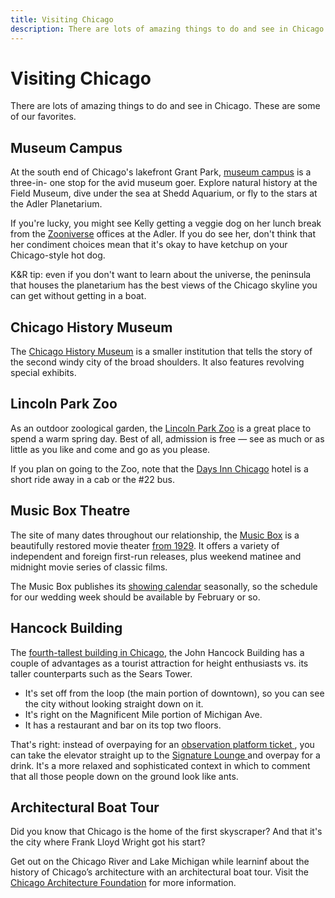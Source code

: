 ```yaml
---
title: Visiting Chicago
description: There are lots of amazing things to do and see in Chicago.  These are some of our favorites.
---
```


# Visiting Chicago

There are lots of amazing things to do and see in Chicago.  These are some of
our favorites.

## Museum Campus

At the south end of Chicago's lakefront Grant Park, [museum campus][] is a
three-in- one stop for the avid museum goer.  Explore natural history at the
Field Museum, dive under the sea at Shedd Aquarium, or fly to the stars at the
Adler Planetarium.

If you're lucky, you might see Kelly getting a veggie dog on her lunch break
from the [Zooniverse][] offices at the Adler. If you do see her, don't think
that her condiment choices mean that it's okay to have ketchup on your
Chicago-style hot dog.

K&R tip: even if you don't want to learn about the universe, the peninsula that
houses the planetarium has the best views of the Chicago skyline you can get
without getting in a boat.

[museum campus]: http://www.explorechicago.org/city/en/neighborhoods/museum_campus.html
[zooniverse]: http://zooniverse.org/

## Chicago History Museum

The [Chicago History Museum][chs] is a smaller institution that tells the
story of the second windy city of the broad shoulders. It also features
revolving special exhibits.

[chs]: http://www.chicagohs.org/

## Lincoln Park Zoo

As an outdoor zoological garden, the [Lincoln Park Zoo][lpzoo] is a great place to
spend a warm spring day. Best of all, admission is free — see as much or as
little as you like and come and go as you please.

If you plan on going to the Zoo, note that the <a href="travel.html#hotels-
daysinn" class="comingsoon">Days Inn Chicago</a> hotel is a short ride away in a
cab or the #22 bus.

[lpzoo]: http://www.lpzoo.org/

## Music Box Theatre

The site of many dates throughout our relationship, the [Music Box][musicbox] is
a beautifully restored movie theater [from 1929][mb-history]. It offers a variety
of independent and foreign first-run releases, plus weekend matinee and midnight
movie series of classic films.

The Music Box publishes its [showing calendar][mb-comingsoon] seasonally, so
the schedule for our wedding week should be available by February or so.

[musicbox]: http://www.musicboxtheatre.com/
[mb-history]: http://www.musicboxtheatre.com/about/theatre-history
[mb-comingsoon]: http://www.musicboxtheatre.com/comingsoon

## Hancock Building

The [fourth-tallest building in Chicago][chicago-tall], the John Hancock
Building has a couple of advantages as a tourist attraction for height
enthusiasts vs. its taller counterparts such as the Sears Tower.

* It's set off from the loop (the main portion of downtown), so you can see the city without looking straight down on it.
* It's right on the Magnificent Mile portion of Michigan Ave.
* It has a restaurant and bar on its top two floors.

That's right: instead of overpaying for an [observation platform ticket
][hancock-obs], you can take the elevator straight up to the [Signature Lounge
][sig-room] and overpay for a drink. It's a more relaxed and sophisticated
context in which to comment that all those people down on the ground look like
ants.

[chicago-tall]: http://en.wikipedia.org/wiki/List_of_tallest_buildings_in_Chicago
[hancock-obs]: http://jhochicago.com/
[sig-room]: http://www.signatureroom.com/

## Architectural Boat Tour

Did you know that Chicago is the home of the first skyscraper? And that it's the
city where Frank Lloyd Wright got his start?

Get out on the Chicago River and Lake Michigan while learninf about the history
of Chicago’s architecture with an architectural boat tour. Visit the [Chicago
Architecture Foundation][ch-arch] for more information.

[ch-arch]: http://www.architecture.org/tours
